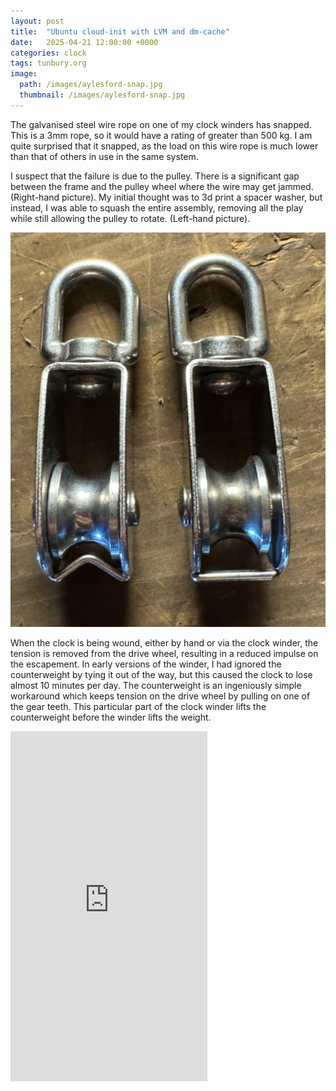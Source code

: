 ```yaml
---
layout: post
title:  "Ubuntu cloud-init with LVM and dm-cache"
date:   2025-04-21 12:00:00 +0000
categories: clock
tags: tunbury.org
image:
  path: /images/aylesford-snap.jpg
  thumbnail: /images/aylesford-snap.jpg
---
```


The galvanised steel wire rope on one of my clock winders has snapped. This is a 3mm rope, so it would have a rating of greater than 500 kg. I am quite surprised that it snapped, as the load on this wire rope is much lower than that of others in use in the same system.

I suspect that the failure is due to the pulley. There is a significant gap between the frame and the pulley wheel where the wire may get jammed. (Right-hand picture). My initial thought was to 3d print a spacer washer, but instead, I was able to squash the entire assembly, removing all the play while still allowing the pulley to rotate. (Left-hand picture).

![](/images/aylesford-pulley.jpg)

When the clock is being wound, either by hand or via the clock winder, the tension is removed from the drive wheel, resulting in a reduced impulse on the escapement. In early versions of the winder, I had ignored the counterweight by tying it out of the way, but this caused the clock to lose almost 10 minutes per day. The counterweight is an ingeniously simple workaround which keeps tension on the drive wheel by pulling on one of the gear teeth. This particular part of the clock winder lifts the counterweight before the winder lifts the weight.

<iframe width="315" height="560"
src="https://www.youtube.com/embed/aozrwtLnFw8"
title="YouTube video player"
frameborder="0"
allow="accelerometer; autoplay; clipboard-write; encrypted-media; gyroscope; picture-in-picture; web-share"
allowfullscreen></iframe>
